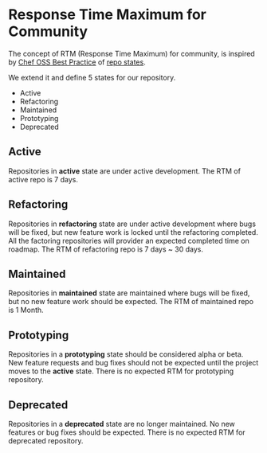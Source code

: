 # Response Time Maximum for Community

The concept of RTM (Response Time Maximum) for community, is inspired by [Chef OSS Best Practice](https://github.com/chef/chef-oss-practices) of [repo states](https://github.com/chef/chef-oss-practices/blob/main/repo-management/repo-states.md).

We extend it and define 5 states for our repository.

- Active
- Refactoring
- Maintained
- Prototyping
- Deprecated

## Active

Repositories in **active** state are under active development. The RTM of active repo is 7 days.

## Refactoring

Repositories in **refactoring** state are under active development where bugs will be fixed, but new feature work is locked until the refactoring completed. All the factoring repositories will provider an expected completed time on roadmap. The RTM of refactoring repo is 7 days ~ 30 days.

## Maintained

Repositories in **maintained** state are maintained where bugs will be fixed, but no new feature work should be expected. The RTM of maintained repo is 1 Month.

## Prototyping

Repositories in a **prototyping** state should be considered alpha or beta. New feature requests and bug fixes should not be expected until the project moves to the **active** state. There is no expected RTM for prototyping repository.

## Deprecated

Repositories in a **deprecated** state are no longer maintained. No new features or bug fixes should be expected. There is no expected RTM for deprecated repository.
